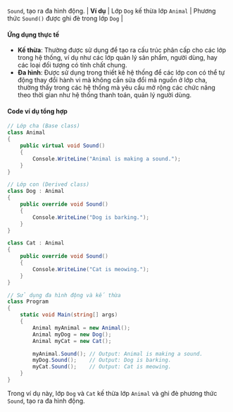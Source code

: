 `Sound`, tạo ra đa hình động.
| **Ví dụ**          | Lớp `Dog` kế thừa lớp `Animal`               | Phương thức `Sound()` được ghi đè trong lớp `Dog` |

#### Ứng dụng thực tế
- **Kế thừa**: Thường được sử dụng để tạo ra cấu trúc phân cấp cho các lớp trong hệ thống, ví dụ như các lớp quản lý sản phẩm, người dùng, hay các loại đối tượng có tính chất chung.
- **Đa hình**: Được sử dụng trong thiết kế hệ thống để các lớp con có thể tự động thay đổi hành vi mà không cần sửa đổi mã nguồn ở lớp cha, thường thấy trong các hệ thống mà yêu cầu mở rộng các chức năng theo thời gian như hệ thống thanh toán, quản lý người dùng.

#### Code ví dụ tổng hợp

```csharp
// Lớp cha (Base class)
class Animal
{
    public virtual void Sound()
    {
        Console.WriteLine("Animal is making a sound.");
    }
}

// Lớp con (Derived class)
class Dog : Animal
{
    public override void Sound()
    {
        Console.WriteLine("Dog is barking.");
    }
}

class Cat : Animal
{
    public override void Sound()
    {
        Console.WriteLine("Cat is meowing.");
    }
}

// Sử dụng đa hình động và kế thừa
class Program
{
    static void Main(string[] args)
    {
        Animal myAnimal = new Animal();
        Animal myDog = new Dog();
        Animal myCat = new Cat();

        myAnimal.Sound(); // Output: Animal is making a sound.
        myDog.Sound();    // Output: Dog is barking.
        myCat.Sound();    // Output: Cat is meowing.
    }
}
```

Trong ví dụ này, lớp `Dog` và `Cat` kế thừa lớp `Animal` và ghi đè phương thức `Sound`, tạo ra đa hình động.
